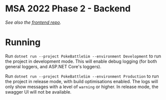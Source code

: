 # MSA 2022 Phase 2 - Backend

*See also the [frontend repo](https://github.com/omit671/msa-2022-phase-2-frontend).*

# Running

Run `dotnet run --project PokeBattleSim --environment Development` to run the project in development mode.
This will enable debug logging (for both general loggers, and ASP.NET Core's loggers).

Run `dotnet run --project PokeBattleSim --environment Production` to run the project in release mode,
with build optimisations enabled. The logs will only show messages with a level of `warning` or higher.
In release mode, the swagger UI will not be available.
